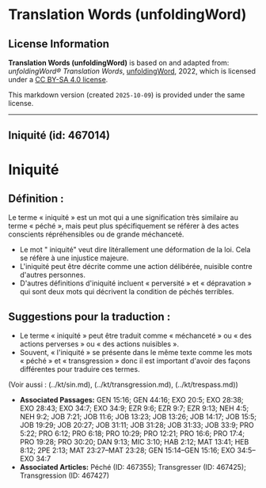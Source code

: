 # Translation Words (unfoldingWord)

## License Information

**Translation Words (unfoldingWord)** is based on and adapted from: _unfoldingWord® Translation Words_, [unfoldingWord](https://unfoldingword.org/utw), 2022, which is licensed under a [CC BY-SA 4.0 license](https://creativecommons.org/licenses/by-sa/4.0/legalcode.en).

This markdown version (created `2025-10-09`) is provided under the same license.



--------------------------------

## Iniquité (id: 467014)

Iniquité
========

Définition :
------------

Le terme « iniquité » est un mot qui a une signification très similaire au terme « péché », mais peut plus spécifiquement se référer à des actes conscients répréhensibles ou de grande méchanceté.

* Le mot " iniquité" veut dire litérallement une déformation de la loi. Cela se réfère à une injustice majeure.
* L'iniquité peut être décrite comme une action délibérée, nuisible contre d'autres personnes.
* D'autres définitions d'iniquité incluent « perversité » et « dépravation » qui sont deux mots qui décrivent la condition de péchés terribles.

Suggestions pour la traduction :
--------------------------------

* Le terme « iniquité » peut être traduit comme « méchanceté » ou « des actions perverses » ou « des actions nuisibles ».
* Souvent, « l'iniquité » se présente dans le même texte comme les mots « péché » et « transgression » donc il est important d'avoir des façons différentes pour traduire ces termes.

(Voir aussi : (../kt/sin.md), (../kt/transgression.md), (../kt/trespass.md))

* **Associated Passages:** GEN 15:16; GEN 44:16; EXO 20:5; EXO 28:38; EXO 28:43; EXO 34:7; EXO 34:9; EZR 9:6; EZR 9:7; EZR 9:13; NEH 4:5; NEH 9:2; JOB 7:21; JOB 11:6; JOB 13:23; JOB 13:26; JOB 14:17; JOB 15:5; JOB 19:29; JOB 20:27; JOB 31:11; JOB 31:28; JOB 31:33; JOB 33:9; PRO 5:22; PRO 6:12; PRO 6:18; PRO 10:29; PRO 12:21; PRO 16:6; PRO 17:4; PRO 19:28; PRO 30:20; DAN 9:13; MIC 3:10; HAB 2:12; MAT 13:41; HEB 8:12; 2PE 2:13; MAT 23:27–MAT 23:28; GEN 15:14–GEN 15:16; EXO 34:5–EXO 34:7
* **Associated Articles:** Péché (ID: 467355); Transgresser (ID: 467425); Transgression (ID: 467427)


